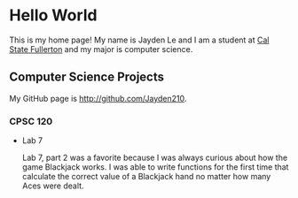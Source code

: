 # Hello World

This is my home page! My name is Jayden Le and I am a student at [Cal State Fullerton](http://www.fullerton.edu/) and my major is computer science.

## Computer Science Projects

My GitHub page is http://github.com/Jayden210.

### CPSC 120

* Lab 7

    Lab 7, part 2 was a favorite because I was always curious about how the
    game Blackjack works. I was able to write functions for the first time
    that calculate the correct value of a Blackjack hand no matter how many
    Aces were dealt.
